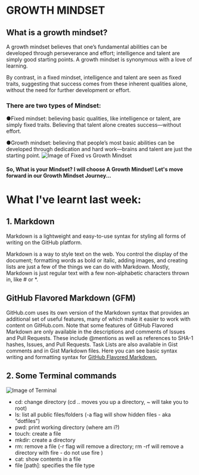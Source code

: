 
# GROWTH MINDSET

## What is a growth mindset?

A growth mindset believes that one’s fundamental abilities can be developed through perseverance and effort; intelligence and talent are simply good starting points. A growth mindset is synonymous with a love of learning.

By contrast, in a fixed mindset, intelligence and talent are seen as fixed traits, suggesting that success comes from these inherent qualities alone, without the need for further development or effort.

### There are two types of Mindset:

●Fixed mindset: believing basic qualities, like intelligence or talent, are simply fixed traits. Believing that talent alone creates success—without effort.

●Growth mindset: believing that people’s most basic abilities can be developed through dedication and hard work—brains and talent are just the starting point.
![Image of Fixed vs Growth Mindset](https://pics.me.me/failure-is-an-opportunity-to-grow-growth-mindset-1-can-7150726.png)

#### So, What is your Mindset? I will choose A Growth Mindset! Let's move forward in our Growth Mindset Journey...

# What I've learnt last week:
## 1. Markdown
Markdown is a lightweight and easy-to-use syntax for styling all forms of writing on the GitHub platform.

Markdown is a way to style text on the web. You control the display of the document; formatting words as bold or italic, adding images, and creating lists are just a few of the things we can do with Markdown. Mostly, Markdown is just regular text with a few non-alphabetic characters thrown in, like # or *.

## GitHub Flavored Markdown (GFM)
GitHub.com uses its own version of the Markdown syntax that provides an additional set of useful features, many of which make it easier to work with content on GitHub.com.
Note that some features of GitHub Flavored Markdown are only available in the descriptions and comments of Issues and Pull Requests. These include @mentions as well as references to SHA-1 hashes, Issues, and Pull Requests. Task Lists are also available in Gist comments and in Gist Markdown files.
Here you can see basic syntax writing and formatting syntax for [GitHub Flavored Markdown.](https://help.github.com/en/articles/basic-writing-and-formatting-syntax)

## 2. Some Terminal commands
![Image of Terminal](https://code.visualstudio.com/assets/docs/editor/integrated-terminal/integrated-terminal.png)
- cd: change directory (cd .. moves you up a directory, ~ will take you to root)
- ls: list all public files/folders (-a flag will show hidden files - aka "dotfiles")
- pwd: print working directory (where am i?)
- touch: create a file
- mkdir: create a directory
- rm: remove a file (-r flag will remove a directory; rm -rf will remove a directory with fire - do not use fire )
- cat: show contents in a file
- file [path]: specifies the file type


